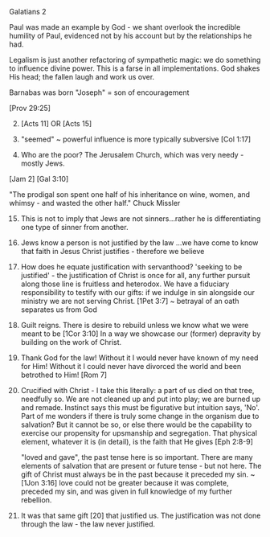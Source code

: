 Galatians 2


Paul was made an example by God - we shant overlook the incredible humility of Paul, evidenced not by his account but by the relationships he had.

Legalism is just another refactoring of sympathetic magic: we do something to influence divine power.  This is a farse in all implementations.  God shakes His head;  the fallen laugh and work us over.

Barnabas was born "Joseph"
= son of encouragement

[Prov 29:25]


2) [Acts 11] OR [Acts 15]


6) "seemed" ~ powerful influence is more typically subversive [Col 1:17]


10) Who are the poor?  The Jerusalem Church, which was very needy - mostly Jews.


[Jam 2]
[Gal 3:10]


"The prodigal son spent one half of his inheritance on wine, women, and whimsy - and wasted the other half."  Chuck Missler

15)	This is not to imply that Jews are not sinners...rather he is differentiating one type of sinner from another.

16)	Jews know a person is not justified by the law
	...we have come to know that faith in Jesus Christ justifies - therefore we believe

17)	How does he equate justification with servanthood?
	'seeking to be justified' - the justification of Christ is once for all, any further pursuit along those line is fruitless and heterodox.
	We have a fiduciary responsibility to testify with our gifts: if we indulge in sin alongside our ministry we are not serving Christ.
		[1Pet 3:7] ~ betrayal of an oath separates us from God

18)	Guilt reigns.
	There is desire to rebuild unless we know what we were meant to be [1Cor 3:10]
	In a way we showcase our (former) depravity by building on the work of Christ.

19) Thank God for the law!
	Without it I would never have known of my need for Him!
	Without it I could never have divorced the world and been betrothed to Him!  [Rom 7]

20)	Crucified with Christ - I take this literally: a part of us died on that tree, needfully so.
	We are not cleaned up and put into play; we are burned up and remade.
	Instinct says this must be figurative but intuition says, 'No'.
	Part of me wonders if there is truly some change in the organism due to salvation?
	But it cannot be so, or else there would be the capability to exercise our propensity for upsmanship and segregation.
	That physical element, whatever it is (in detail), is the faith that He gives [Eph 2:8-9]

	"loved and gave", the past tense here is so important.
	There are many elements of salvation that are present or future tense - but not here.
	The gift of Christ must always be in the past because it preceded my sin.
	~ [1Jon 3:16] love could not be greater because it was complete, preceded my sin, and was given in full knowledge of my further rebellion.

21)	It was that same gift [20] that justified us.
	The justification was not done through the law - the law never justified.
	
